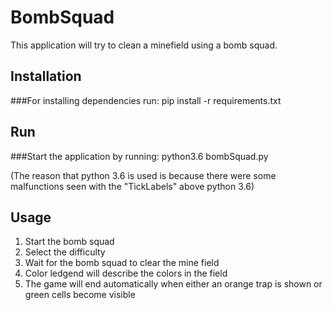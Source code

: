 # BombSquad

This application will try to clean a minefield using a bomb squad.

## Installation

###For installing dependencies run:
pip install -r requirements.txt

## Run

###Start the application by running:
python3.6 bombSquad.py

(The reason that python 3.6 is used is because there were some malfunctions seen with the "TickLabels" above python 3.6)

## Usage
1.  Start the bomb squad
2.  Select the difficulty
2.  Wait for the bomb squad to clear the mine field
3.  Color ledgend will describe the colors in the field
4.  The game will end automatically when either an orange trap is shown or green cells become visible
